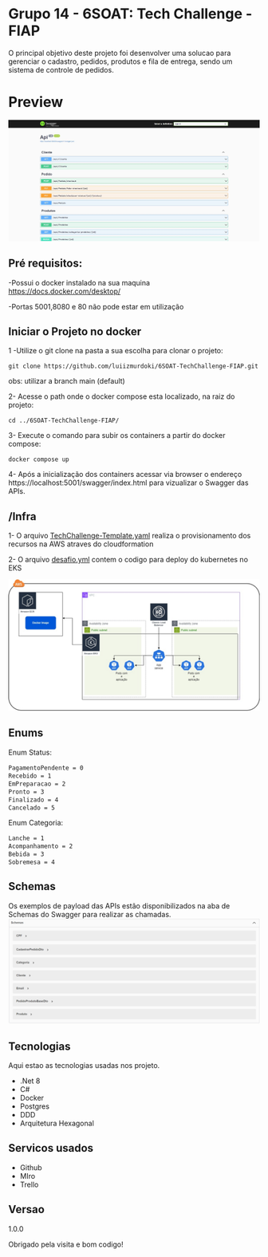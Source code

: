 # Grupo 14 - 6SOAT: Tech Challenge - FIAP

O principal objetivo deste projeto foi desenvolver uma solucao para gerenciar o cadastro, pedidos, produtos e fila de entrega, sendo um sistema de controle de pedidos.

# Preview
![Fluxo Principal](https://github.com/luiizmurdoki/6SOAT-TechChallenge-FIAP/blob/main/images/Apis.JPG)

## Pré requisitos:

-Possui o docker instalado na sua maquina https://docs.docker.com/desktop/

-Portas 5001,8080 e 80 não pode estar em utilização

## Iniciar o Projeto no docker
1 -Utilize o git clone na pasta a sua escolha para clonar o projeto:
```shell
git clone https://github.com/luiizmurdoki/6SOAT-TechChallenge-FIAP.git
```
obs: utilizar a branch main (default)

2- Acesse o path onde o docker compose esta localizado, na raiz do projeto:
```shell
cd ../6SOAT-TechChallenge-FIAP/
```

3- Execute o comando para subir os containers a partir do docker compose:
```shell
docker compose up
```

4- Após a inicialização dos containers acessar via browser o endereço https://localhost:5001/swagger/index.html para vizualizar o Swagger das APIs.


## /Infra
1- O arquivo [TechChallenge-Template.yaml](https://github.com/luiizmurdoki/6SOAT-TechChallenge-FIAP/blob/main/Infra/TechChallenge-Template.yaml) realiza o provisionamento dos recursos na AWS atraves do cloudformation

2- O arquivo [desafio.yml](https://github.com/luiizmurdoki/6SOAT-TechChallenge-FIAP/blob/main/Infra/desafio.yml) contem o codigo para deploy do kubernetes no EKS

![Diagrama da infraestrutura](https://github.com/luiizmurdoki/6SOAT-TechChallenge-FIAP/blob/main/images/InfraTechchallenge.jpg)

## Enums
Enum Status:

    PagamentoPendente = 0
    Recebido = 1
    EmPreparacao = 2
    Pronto = 3
    Finalizado = 4
    Cancelado = 5

Enum Categoria:

    Lanche = 1
    Acompanhamento = 2
    Bebida = 3
    Sobremesa = 4

## Schemas
Os exemplos de payload das APIs estão disponibilizados na aba de Schemas do Swagger para realizar as chamadas.
![Schemas](https://github.com/luiizmurdoki/6SOAT-TechChallenge-FIAP/blob/main/images/SchemasApi.png)


## Tecnologias

Aqui estao as tecnologias usadas nos projeto.

* .Net 8
* C#
* Docker
* Postgres
* DDD
* Arquitetura Hexagonal
 

## Servicos usados
 
* Github
* MIro
* Trello
 
## Versao
1.0.0


Obrigado pela visita e bom codigo!
